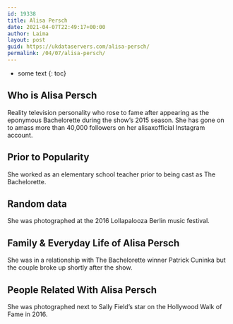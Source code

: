 ```yaml
---
id: 19338
title: Alisa Persch
date: 2021-04-07T22:49:17+00:00
author: Laima
layout: post
guid: https://ukdataservers.com/alisa-persch/
permalink: /04/07/alisa-persch/
---
```


* some text
{: toc}


## Who is Alisa Persch
                  
                  
                  
Reality television personality who rose to fame after appearing as the eponymous Bachelorette during the show&#8217;s 2015 season. She has gone on to amass more than 40,000 followers on her alisaxofficial Instagram account.
                  
              
            
              
            
                
                
                
## Prior to Popularity
                  
                  
                  
She worked as an elementary school teacher prior to being cast as The Bachelorette.
                  
              
            
              
            
                
                
                
## Random data
                  
                  
                  
She was photographed at the 2016 Lollapalooza Berlin music festival.
                  
              
            
              
            
                
                
                
## Family & Everyday Life of Alisa Persch
                  
                  
                  
She was in a relationship with The Bachelorette winner Patrick Cuninka but the couple broke up shortly after the show. 
                  
              
            
              
            
                
                
                
## People Related With Alisa Persch
                  
                  
                  
She was photographed next to Sally Field&#8217;s star on the Hollywood Walk of Fame in 2016.
                  
              
            
              
            
                
              
            
              
              
            
            
              
            
          
          
          